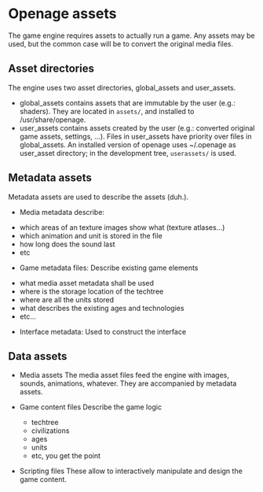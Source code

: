 Openage assets
==============

The game engine requires assets to actually run a game.
Any assets may be used, but the common case will be to convert the original media files.


Asset directories
-----------------

The engine uses two asset directories, global_assets and user_assets.

 - global_assets contains assets that are immutable by the user (e.g.: shaders). They are located in `assets/`, and installed to /usr/share/openage.
 - user_assets contains assets created by the user (e.g.: converted original game assets, settings, ...). Files in user_assets have priority over files in global_assets. An installed version of openage uses ~/.openage as user_asset directory; in the development tree, `userassets/` is used.


Metadata assets
---------------

Metadata assets are used to describe the assets (duh.).

 - Media metadata describe:
  * which areas of an texture images show what (texture atlases...)
  * which animation and unit is stored in the file
  * how long does the sound last
  * etc
 - Game metadata files: Describe existing game elements
  * what media asset metadata shall be used
  * where is the storage location of the techtree
  * where are all the units stored
  * what describes the existing ages and technologies
  * etc...
 - Interface metadata: Used to construct the interface


Data assets
-----------

- Media assets
   The media asset files feed the engine with images, sounds, animations, whatever.
   They are accompanied by metadata assets.

- Game content files
   Describe the game logic
     - techtree
     - civilizations
     - ages
     - units
     - etc, you get the point
- Scripting files
   These allow to interactively manipulate and design the game content.
